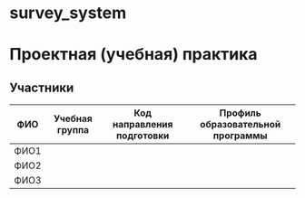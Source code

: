 # survey_system
# Проектная (учебная) практика

## Участники

| ФИО       | Учебная группа | Код направления подготовки | Профиль образовательной программы |
|-----------|----------------|----------------------------|------------------------------------|
| ФИО1      |                |                            |                                    |
| ФИО2      |                |                            |                                    |
| ФИО3      |                |                            |                                    |
